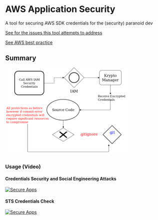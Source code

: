 # AWS Application Security

A tool for securing AWS SDK credentials for the (security) paranoid dev  

[See for the  issues this tool attempts to address](https://rhinosecuritylabs.com/cloud-security/aws-security-vulnerabilities-perspective/)  

[See AWS best practice](https://docs.aws.amazon.com/general/latest/gr/aws-access-keys-best-practices.html)

 

## Summary
<img src="https://github.com/nigel447/credentials-manager/blob/master/sum1.png" width="400"/>  


### Usage (Video)
#### Credentials Security and Social Engineering Attacks
[![Secure Apps ](http://img.youtube.com/vi/jQMj3iY9dz8/0.jpg)](http://www.youtube.com/watch?v=jQMj3iY9dz8 "Secure Apps 1")  

#### STS Credentials Check
[![Secure Apps ](http://img.youtube.com/vi/aSuSN_ABoaA/0.jpg)](http://www.youtube.com/watch?v=aSuSN_ABoaA "Secure Apps 2")